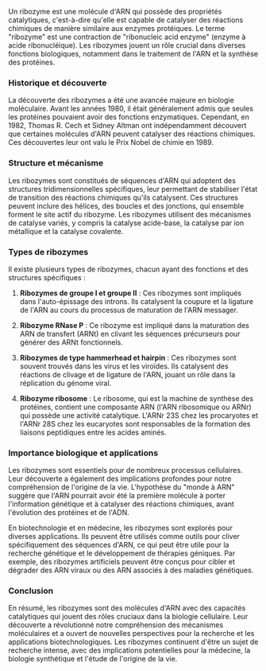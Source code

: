 Un ribozyme est une molécule d'ARN qui possède des propriétés catalytiques, c'est-à-dire qu'elle est capable de catalyser des réactions chimiques de manière similaire aux enzymes protéiques. Le terme "ribozyme" est une contraction de "ribonucleic acid enzyme" (enzyme à acide ribonucléique). Les ribozymes jouent un rôle crucial dans diverses fonctions biologiques, notamment dans le traitement de l'ARN et la synthèse des protéines.

### Historique et découverte

La découverte des ribozymes a été une avancée majeure en biologie moléculaire. Avant les années 1980, il était généralement admis que seules les protéines pouvaient avoir des fonctions enzymatiques. Cependant, en 1982, Thomas R. Cech et Sidney Altman ont indépendamment découvert que certaines molécules d'ARN peuvent catalyser des réactions chimiques. Ces découvertes leur ont valu le Prix Nobel de chimie en 1989.

### Structure et mécanisme

Les ribozymes sont constitués de séquences d'ARN qui adoptent des structures tridimensionnelles spécifiques, leur permettant de stabiliser l'état de transition des réactions chimiques qu'ils catalysent. Ces structures peuvent inclure des hélices, des boucles et des jonctions, qui ensemble forment le site actif du ribozyme. Les ribozymes utilisent des mécanismes de catalyse variés, y compris la catalyse acide-base, la catalyse par ion métallique et la catalyse covalente.

### Types de ribozymes

Il existe plusieurs types de ribozymes, chacun ayant des fonctions et des structures spécifiques :

1. **Ribozymes de groupe I et groupe II** : Ces ribozymes sont impliqués dans l'auto-épissage des introns. Ils catalysent la coupure et la ligature de l'ARN au cours du processus de maturation de l'ARN messager.

2. **Ribozyme RNase P** : Ce ribozyme est impliqué dans la maturation des ARN de transfert (ARNt) en clivant les séquences précurseurs pour générer des ARNt fonctionnels.

3. **Ribozymes de type hammerhead et hairpin** : Ces ribozymes sont souvent trouvés dans les virus et les viroïdes. Ils catalysent des réactions de clivage et de ligature de l'ARN, jouant un rôle dans la réplication du génome viral.

4. **Ribozyme ribosome** : Le ribosome, qui est la machine de synthèse des protéines, contient une composante ARN (l'ARN ribosomique ou ARNr) qui possède une activité catalytique. L'ARNr 23S chez les procaryotes et l'ARNr 28S chez les eucaryotes sont responsables de la formation des liaisons peptidiques entre les acides aminés.

### Importance biologique et applications

Les ribozymes sont essentiels pour de nombreux processus cellulaires. Leur découverte a également des implications profondes pour notre compréhension de l'origine de la vie. L'hypothèse du "monde à ARN" suggère que l'ARN pourrait avoir été la première molécule à porter l'information génétique et à catalyser des réactions chimiques, avant l'évolution des protéines et de l'ADN.

En biotechnologie et en médecine, les ribozymes sont explorés pour diverses applications. Ils peuvent être utilisés comme outils pour cliver spécifiquement des séquences d'ARN, ce qui peut être utile pour la recherche génétique et le développement de thérapies géniques. Par exemple, des ribozymes artificiels peuvent être conçus pour cibler et dégrader des ARN viraux ou des ARN associés à des maladies génétiques.

### Conclusion

En résumé, les ribozymes sont des molécules d'ARN avec des capacités catalytiques qui jouent des rôles cruciaux dans la biologie cellulaire. Leur découverte a révolutionné notre compréhension des mécanismes moléculaires et a ouvert de nouvelles perspectives pour la recherche et les applications biotechnologiques. Les ribozymes continuent d'être un sujet de recherche intense, avec des implications potentielles pour la médecine, la biologie synthétique et l'étude de l'origine de la vie.